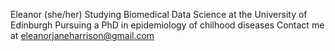 Eleanor (she/her)
Studying Biomedical Data Science at the University of Edinburgh
Pursuing a PhD in epidemiology of chilhood diseases
Contact me at eleanorjaneharrison@gmail.com
